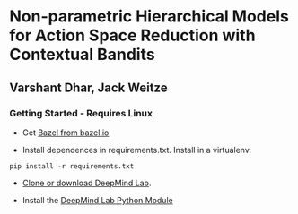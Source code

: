 # Non-parametric Hierarchical Models for Action Space Reduction with Contextual Bandits

## Varshant Dhar, Jack Weitze

### Getting Started - Requires Linux

* Get [Bazel from bazel.io](https://docs.bazel.build/versions/master/install.html)

* Install dependences in requirements.txt. Install in a virtualenv. 

```
pip install -r requirements.txt
```

* [Clone or download DeepMind Lab](https://github.com/deepmind/lab).

* Install the [DeepMind Lab Python Module](https://github.com/deepmind/lab/tree/4c7e5d68846952c6d08d0f68bf38f4ee19570eec/python/pip_package)
